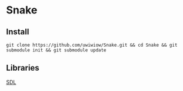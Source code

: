 # Snake

## Install
`git clone https://github.com/uwiwiow/Snake.git && cd Snake && git submodule init && git submodule update`

## Libraries
[SDL](https://github.com/libsdl-org/SDL/releases/latest)

